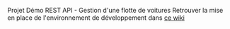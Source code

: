 
Projet Démo REST API - Gestion d'une flotte de voitures
Retrouver la mise en place de l'environnement de développement dans [ce wiki](https://github.com/MS2ISI9BG3/GFVBack/wiki/Mise-en-place-Env-Dev)
